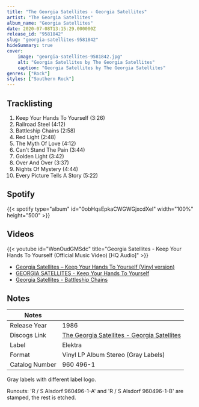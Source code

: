 ```yaml
---
title: "The Georgia Satellites - Georgia Satellites"
artist: "The Georgia Satellites"
album_name: "Georgia Satellites"
date: 2020-07-08T13:15:29.000000Z
release_id: "9581842"
slug: "georgia-satellites-9581842"
hideSummary: true
cover:
    image: "georgia-satellites-9581842.jpg"
    alt: "Georgia Satellites by The Georgia Satellites"
    caption: "Georgia Satellites by The Georgia Satellites"
genres: ["Rock"]
styles: ["Southern Rock"]
---
```


## Tracklisting
1. Keep Your Hands To Yourself (3:26)
2. Railroad Steel (4:12)
3. Battleship Chains (2:58)
4. Red Light (2:48)
5. The Myth Of Love (4:12)
6. Can't Stand The Pain (3:44)
7. Golden Light (3:42)
8. Over And Over (3:37)
9. Nights Of Mystery (4:44)
10. Every Picture Tells A Story (5:22)


## Spotify
{{< spotify type="album" id="0obHqsEpkaCWGWGjxcdXel" width="100%" height="500" >}}



## Videos
{{< youtube id="WonOudGMSdc" title="Georgia Satellites - Keep Your Hands To Yourself (Official Music Video) [HQ Audio]" >}}
- [Georgia Satellites – Keep Your Hands To Yourself  (Vinyl version)](https://www.youtube.com/watch?v=dCvTR4RNKog)
- [GEORGIA SATELLITES - Keep Your Hands To Yourself](https://www.youtube.com/watch?v=PdpAop7gp0w)
- [Georgia Satellites - Battleship Chains](https://www.youtube.com/watch?v=HQr7RxYec-0)

## Notes
| Notes          |             |
| ---------------| ----------- |
| Release Year   | 1986 |
| Discogs Link   | [The Georgia Satellites - Georgia Satellites](https://www.discogs.com/release/9581842-Georgia-Satellites-Georgia-Satellites) |
| Label          | Elektra |
| Format         | Vinyl LP Album Stereo (Gray Labels) |
| Catalog Number | 960 496-1 |

Gray labels with different label logo.

Runouts:
'R / S Alsdorf 960496-1-A' and 'R / S Alsdorf 960496-1-B' are stamped, the rest is etched.
